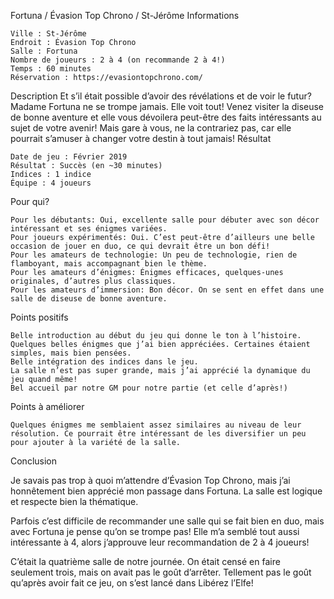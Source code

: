 
Fortuna / Évasion Top Chrono / St-Jérôme
Informations

    Ville : St-Jérôme
    Endroit : Évasion Top Chrono
    Salle : Fortuna
    Nombre de joueurs : 2 à 4 (on recommande 2 à 4!)
    Temps : 60 minutes
    Réservation : https://evasiontopchrono.com/

 
Description
Et s’il était possible d’avoir des révélations et de voir le futur? Madame Fortuna ne se trompe jamais. Elle voit tout! Venez visiter la diseuse de bonne aventure et elle vous dévoilera peut-être des faits intéressants au sujet de votre avenir! Mais gare à vous, ne la contrariez pas, car elle pourrait s’amuser à changer votre destin à tout jamais!
Résultat

    Date de jeu : Février 2019
    Résultat : Succès (en ~30 minutes)
    Indices : 1 indice
    Équipe : 4 joueurs

Pour qui?

    Pour les débutants: Oui, excellente salle pour débuter avec son décor intéressant et ses énigmes variées.
    Pour joueurs expérimentés: Oui. C’est peut-être d’ailleurs une belle occasion de jouer en duo, ce qui devrait être un bon défi!
    Pour les amateurs de technologie: Un peu de technologie, rien de flamboyant, mais accompagnant bien le thème.
    Pour les amateurs d’énigmes: Énigmes efficaces, quelques-unes originales, d’autres plus classiques.
    Pour les amateurs d’immersion: Bon décor. On se sent en effet dans une salle de diseuse de bonne aventure.

 Points positifs

    Belle introduction au début du jeu qui donne le ton à l’histoire.
    Quelques belles énigmes que j’ai bien appréciées. Certaines étaient simples, mais bien pensées.
    Belle intégration des indices dans le jeu.
    La salle n’est pas super grande, mais j’ai apprécié la dynamique du jeu quand même!
    Bel accueil par notre GM pour notre partie (et celle d’après!)

Points à améliorer

    Quelques énigmes me semblaient assez similaires au niveau de leur résolution. Ce pourrait être intéressant de les diversifier un peu pour ajouter à la variété de la salle.

Conclusion

Je savais pas trop à quoi m’attendre d’Évasion Top Chrono, mais j’ai honnêtement bien apprécié mon passage dans Fortuna. La salle est logique et respecte bien la thématique.

Parfois c’est difficile de recommander une salle qui se fait bien en duo, mais avec Fortuna je pense qu’on se trompe pas! Elle m’a semblé tout aussi intéressante à 4, alors j’approuve leur recommandation de 2 à 4 joueurs!

C’était la quatrième salle de notre journée. On était censé en faire seulement trois, mais on avait pas le goût d’arrêter. Tellement pas le goût qu’après avoir fait ce jeu, on s’est lancé dans Libérez l’Elfe!
